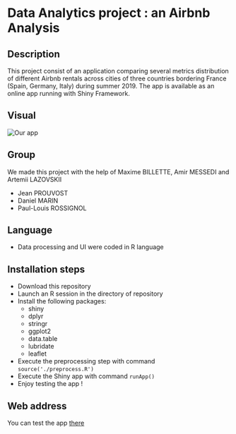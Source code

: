 # Data Analytics project : an Airbnb Analysis

## Description

This project consist of an application comparing several metrics distribution of different Airbnb rentals across cities of three countries bordering France (Spain, Germany, Italy) during summer 2019.
The app is available as an online app running with Shiny Framework.

## Visual

![Our app](https://media.discordapp.net/attachments/641352054375186451/781223937395785789/unknown.png?width=998&height=894)
## Group

We made this project with the help of Maxime BILLETTE, Amir MESSEDI and Artemii LAZOVSKII
* Jean PROUVOST
* Daniel MARIN
* Paul-Louis ROSSIGNOL

## Language

* Data processing and UI were coded in R language

## Installation steps

* Download this repository
* Launch an R session in the directory of repository
* Install the following packages:
    * shiny
    * dplyr
    * stringr
    * ggplot2
    * data.table
    * lubridate
    * leaflet
* Execute the preprocessing step with command `source('./preprocess.R')`
* Execute the Shiny app with command `runApp()`
* Enjoy testing the app !

## Web address
You can test the app [there](https://pl-r.shinyapps.io/Airbnb_analysis/)